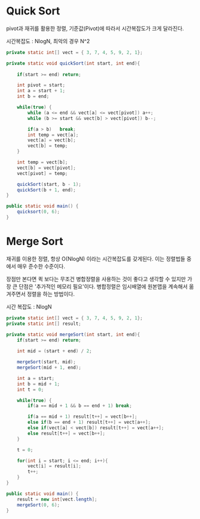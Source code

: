# Quick Sort

pivot과 재귀를 활용한 정렬, 기준값(Pivot)에 따라서 시간복잡도가 크게 달라진다.

시간복잡도 : NlogN, 최악의 경우 N^2

```java
private static int[] vect = { 3, 7, 4, 5, 9, 2, 1};

private static void quickSort(int start, int end){
    
    if(start >= end) return;

    int pivot = start;
    int a = start + 1;
    int b = end;

    while(true) {
        while (a <= end && vect[a] <= vect[pivot]) a++;
        while (b >= start && vect[b] > vect[pivot]) b--;

        if(a > b)   break;
        int temp = vect[a];
        vect[a] = vect[b];
        vect[b] = temp;
    }

    int temp = vect[b];
    vect[b] = vect[pivot];
    vect[pivot] = temp;

    quickSort(start, b - 1);
    quickSort(b + 1, end);
}

public static void main() {
    quicksort(0, 6);
}
```

# Merge Sort
재귀를 이용한 정렬, 항상 O(NlogN) 이라는 시간복잡도를 갖게된다. 이는 정렬법들 중에서 매우 준수한 수준이다.

장점만 본다면 퀵 보다는 무조건 병합정렬을 사용하는 것이 좋다고 생각할 수 있지만 가장 큰 단점은 '추가적인 메모리 필요'이다. 병합정렬은 임시배열에 원본맵을 계속해서 옮겨주면서 정렬을 하는 방법이다.

시간 복잡도 : NlogN
```java
private static int[] vect = { 3, 7, 4, 5, 9, 2, 1};
private static int[] result;

private static void mergeSort(int start, int end){
    if(start >= end) return;
    
    int mid = (start + end) / 2;

    mergeSort(start, mid);
    mergeSort(mid + 1, end);

    int a = start;
    int b = mid + 1;
    int t = 0;

    while(true) {
        if(a == mid + 1 && b == end + 1) break;

        if(a == mid + 1) result[t++] = vect[b++];
        else if(b == end + 1) result[t++] = vect[a++];
        else if(vect[a] < vect[b]) result[t++] = vect[a++];
        else result[t++] = vect[b++];
    }

    t = 0;

    for(int i = start; i <= end; i++){
        vect[i] = result[i];
        t++;
    }
}

public static void main() {
    result = new int[vect.length];
    mergeSort(0, 6);
}
```